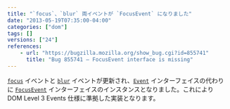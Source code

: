 ```yaml
---
title: "`focus`、`blur` 両イベントが `FocusEvent` になりました"
date: "2013-05-19T07:35:00-04:00"
categories: ["dom"]
tags: []
versions: ["24"]
references:
    - url: "https://bugzilla.mozilla.org/show_bug.cgi?id=855741"
      title: "Bug 855741 – FocusEvent interface is missing"
---
```

[`focus`](https://developer.mozilla.org/docs/Web/Reference/Events/focus) イベントと [`blur`](https://developer.mozilla.org/docs/Web/Reference/Events/blur) イベントが更新され、[`Event`](https://developer.mozilla.org/docs/Web/API/Event) インターフェイスの代わりに [`FocusEvent`](https://developer.mozilla.org/docs/Web/API/FocusEvent) インターフェイスのインスタンスとなりました。これにより DOM Level 3 Events 仕様に準拠した実装となります。
